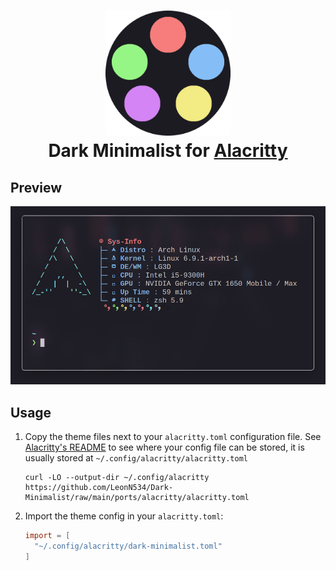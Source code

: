 <h1 align="center"> 
    <img src="../../assets/palette/logo/Dark Minimalist logo.png" width="200" alt="Logo"><br/>
    Dark Minimalist for <a href="https://github.com/alacritty/alacritty">Alacritty</a>
</h1>

## Preview

<img src="assets/preview.png"/>

## Usage

1. Copy the theme files next to your `alacritty.toml` configuration file.
   See [Alacritty's README](https://github.com/alacritty/alacritty#configuration) to see where your config file can be
   stored, it is usually stored at `~/.config/alacritty/alacritty.toml`

    ```shell
    curl -LO --output-dir ~/.config/alacritty https://github.com/LeonN534/Dark-Minimalist/raw/main/ports/alacritty/alacritty.toml
    ```
2. Import the theme config in your `alacritty.toml`:

    ```toml
    import = [
      "~/.config/alacritty/dark-minimalist.toml"
    ]
    ```